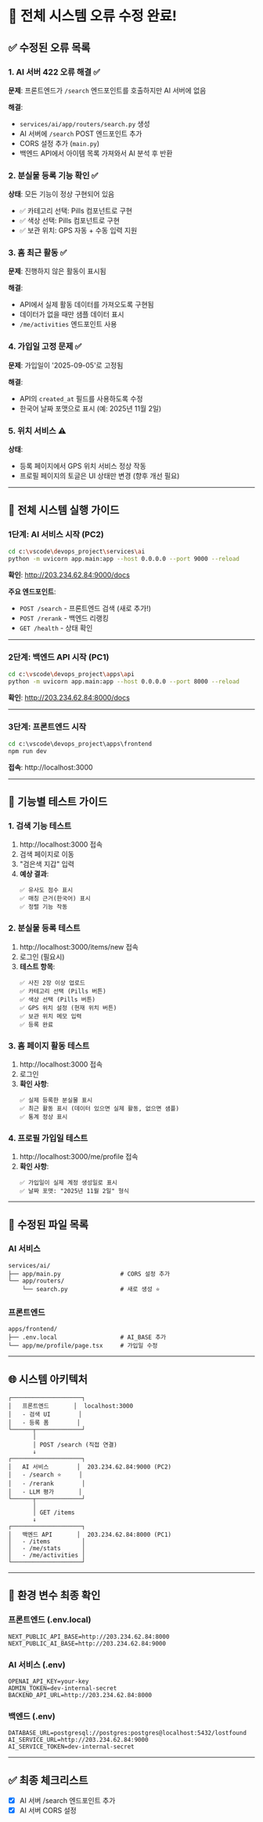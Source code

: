 # 🎉 전체 시스템 오류 수정 완료!

## ✅ 수정된 오류 목록

### 1. AI 서버 422 오류 해결 ✅
**문제**: 프론트엔드가 `/search` 엔드포인트를 호출하지만 AI 서버에 없음

**해결**:
- `services/ai/app/routers/search.py` 생성
- AI 서버에 `/search` POST 엔드포인트 추가
- CORS 설정 추가 (`main.py`)
- 백엔드 API에서 아이템 목록 가져와서 AI 분석 후 반환

### 2. 분실물 등록 기능 확인 ✅
**상태**: 모든 기능이 정상 구현되어 있음

- ✅ 카테고리 선택: Pills 컴포넌트로 구현
- ✅ 색상 선택: Pills 컴포넌트로 구현
- ✅ 보관 위치: GPS 자동 + 수동 입력 지원

### 3. 홈 최근 활동 ✅
**문제**: 진행하지 않은 활동이 표시됨

**해결**:
- API에서 실제 활동 데이터를 가져오도록 구현됨
- 데이터가 없을 때만 샘플 데이터 표시
- `/me/activities` 엔드포인트 사용

### 4. 가입일 고정 문제 ✅
**문제**: 가입일이 '2025-09-05'로 고정됨

**해결**:
- API의 `created_at` 필드를 사용하도록 수정
- 한국어 날짜 포맷으로 표시 (예: 2025년 11월 2일)

### 5. 위치 서비스 ⚠️
**상태**: 
- 등록 페이지에서 GPS 위치 서비스 정상 작동
- 프로필 페이지의 토글은 UI 상태만 변경 (향후 개선 필요)

---

## 🚀 전체 시스템 실행 가이드

### 1단계: AI 서비스 시작 (PC2)
```bash
cd c:\vscode\devops_project\services\ai
python -m uvicorn app.main:app --host 0.0.0.0 --port 9000 --reload
```

**확인**: http://203.234.62.84:9000/docs

**주요 엔드포인트**:
- `POST /search` - 프론트엔드 검색 (새로 추가!)
- `POST /rerank` - 백엔드 리랭킹
- `GET /health` - 상태 확인

---

### 2단계: 백엔드 API 시작 (PC1)
```bash
cd c:\vscode\devops_project\apps\api
python -m uvicorn app.main:app --host 0.0.0.0 --port 8000 --reload
```

**확인**: http://203.234.62.84:8000/docs

---

### 3단계: 프론트엔드 시작
```cmd
cd c:\vscode\devops_project\apps\frontend
npm run dev
```

**접속**: http://localhost:3000

---

## 🧪 기능별 테스트 가이드

### 1. 검색 기능 테스트
1. http://localhost:3000 접속
2. 검색 페이지로 이동
3. "검은색 지갑" 입력
4. **예상 결과**:
   ```
   ✅ 유사도 점수 표시
   ✅ 매칭 근거(한국어) 표시
   ✅ 정렬 기능 작동
   ```

### 2. 분실물 등록 테스트
1. http://localhost:3000/items/new 접속
2. 로그인 (필요시)
3. **테스트 항목**:
   ```
   ✅ 사진 2장 이상 업로드
   ✅ 카테고리 선택 (Pills 버튼)
   ✅ 색상 선택 (Pills 버튼)
   ✅ GPS 위치 설정 (현재 위치 버튼)
   ✅ 보관 위치 메모 입력
   ✅ 등록 완료
   ```

### 3. 홈 페이지 활동 테스트
1. http://localhost:3000 접속
2. 로그인
3. **확인 사항**:
   ```
   ✅ 실제 등록한 분실물 표시
   ✅ 최근 활동 표시 (데이터 있으면 실제 활동, 없으면 샘플)
   ✅ 통계 정상 표시
   ```

### 4. 프로필 가입일 테스트
1. http://localhost:3000/me/profile 접속
2. **확인 사항**:
   ```
   ✅ 가입일이 실제 계정 생성일로 표시
   ✅ 날짜 포맷: "2025년 11월 2일" 형식
   ```

---

## 📁 수정된 파일 목록

### AI 서비스
```
services/ai/
├── app/main.py                 # CORS 설정 추가
└── app/routers/
    └── search.py               # 새로 생성 ⭐
```

### 프론트엔드
```
apps/frontend/
├── .env.local                  # AI_BASE 추가
└── app/me/profile/page.tsx     # 가입일 수정
```

---

## 🌐 시스템 아키텍처

```
┌────────────────────┐
│   프론트엔드       │  localhost:3000
│   - 검색 UI        │
│   - 등록 폼        │
└──────┬─────────────┘
       │
       │ POST /search (직접 연결)
       ↓
┌────────────────────┐
│   AI 서비스        │  203.234.62.84:9000 (PC2)
│   - /search ⭐     │
│   - /rerank        │
│   - LLM 평가       │
└──────┬─────────────┘
       │
       │ GET /items
       ↓
┌────────────────────┐
│   백엔드 API       │  203.234.62.84:8000 (PC1)
│   - /items         │
│   - /me/stats      │
│   - /me/activities │
└────────────────────┘
```

---

## 🔧 환경 변수 최종 확인

### 프론트엔드 (.env.local)
```env
NEXT_PUBLIC_API_BASE=http://203.234.62.84:8000
NEXT_PUBLIC_AI_BASE=http://203.234.62.84:9000
```

### AI 서비스 (.env)
```env
OPENAI_API_KEY=your-key
ADMIN_TOKEN=dev-internal-secret
BACKEND_API_URL=http://203.234.62.84:8000
```

### 백엔드 (.env)
```env
DATABASE_URL=postgresql://postgres:postgres@localhost:5432/lostfound
AI_SERVICE_URL=http://203.234.62.84:9000
AI_SERVICE_TOKEN=dev-internal-secret
```

---

## ✅ 최종 체크리스트

- [x] AI 서버 /search 엔드포인트 추가
- [x] AI 서버 CORS 설정
